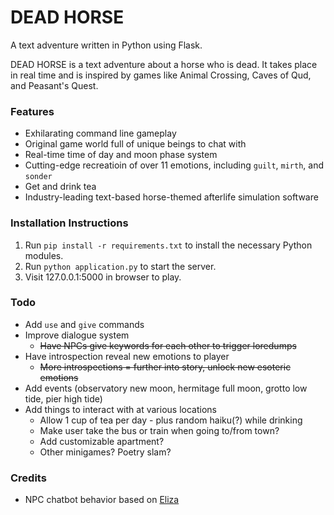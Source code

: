 # DEAD HORSE
A text adventure written in Python using Flask.

DEAD HORSE is a text adventure about a horse who is dead. It takes place in real time and is inspired by games like Animal Crossing, Caves of Qud, and Peasant's Quest. 

### Features
* Exhilarating command line gameplay
* Original game world full of unique beings to chat with
* Real-time time of day and moon phase system
* Cutting-edge recreatioin of over 11 emotions, including `guilt`, `mirth`, and `sonder`
* Get and drink tea
* Industry-leading text-based horse-themed afterlife simulation software

### Installation Instructions
1. Run `pip install -r requirements.txt` to install the necessary Python modules.
2. Run `python application.py` to start the server.
3. Visit 127.0.0.1:5000 in browser to play.

### Todo
* Add `use` and `give` commands
* Improve dialogue system
    * ~~Have NPCs give keywords for each other to trigger loredumps~~
* Have introspection reveal new emotions to player
    * ~~More introspections = further into story, unlock new esoteric emotions~~
* Add events (observatory new moon, hermitage full moon, grotto low tide, pier high tide)
* Add things to interact with at various locations
    * Allow 1 cup of tea per day - plus random haiku(?) while drinking
    * Make user take the bus or train when going to/from town?
    * Add customizable apartment?
    * Other minigames? Poetry slam?

### Credits
* NPC chatbot behavior based on [Eliza](https://github.com/wadetb/eliza/tree/master)
